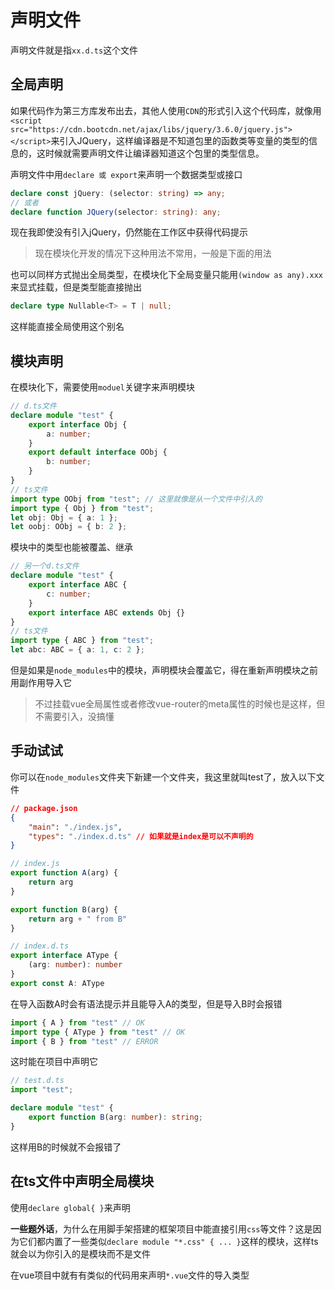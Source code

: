# 声明文件

声明文件就是指`xx.d.ts`这个文件

## 全局声明

如果代码作为第三方库发布出去，其他人使用`CDN`的形式引入这个代码库，就像用`<script src="https://cdn.bootcdn.net/ajax/libs/jquery/3.6.0/jquery.js"></script>`来引入JQuery，这样编译器是不知道包里的函数类等变量的类型的信息的，这时候就需要声明文件让编译器知道这个包里的类型信息。

声明文件中用`declare 或 export`来声明一个数据类型或接口

```typescript
declare const jQuery: (selector: string) => any;
// 或者
declare function JQuery(selector: string): any;
```

现在我即使没有引入jQuery，仍然能在工作区中获得代码提示

> 现在模块化开发的情况下这种用法不常用，一般是下面的用法

也可以同样方式抛出全局类型，在模块化下全局变量只能用`(window as any).xxx`来显式挂载，但是类型能直接抛出

```typescript
declare type Nullable<T> = T | null;
```

这样能直接全局使用这个别名

## 模块声明

在模块化下，需要使用`moduel`关键字来声明模块

```typescript
// d.ts文件
declare module "test" {
    export interface Obj {
        a: number;
    }
    export default interface OObj {
        b: number;
    }
}
// ts文件
import type OObj from "test"; // 这里就像是从一个文件中引入的
import type { Obj } from "test";
let obj: Obj = { a: 1 };
let oobj: OObj = { b: 2 };
```

模块中的类型也能被覆盖、继承

```typescript
// 另一个d.ts文件
declare module "test" {
    export interface ABC {
        c: number;
    }
    export interface ABC extends Obj {}
}
// ts文件
import type { ABC } from "test";
let abc: ABC = { a: 1, c: 2 };
```

但是如果是`node_modules`中的模块，声明模块会覆盖它，得在重新声明模块之前用副作用导入它

> 不过挂载vue全局属性或者修改vue-router的meta属性的时候也是这样，但不需要引入，没搞懂

## 手动试试

你可以在`node_modules`文件夹下新建一个文件夹，我这里就叫test了，放入以下文件

```json
// package.json
{
    "main": "./index.js",
    "types": "./index.d.ts" // 如果就是index是可以不声明的
}
```

```javascript
// index.js
export function A(arg) {
    return arg
}

export function B(arg) {
    return arg + " from B"
}
```

```typescript
// index.d.ts
export interface AType {
    (arg: number): number
}
export const A: AType
```

在导入函数A时会有语法提示并且能导入A的类型，但是导入B时会报错

```typescript
import { A } from "test" // OK
import type { AType } from "test" // OK
import { B } from "test" // ERROR
```

这时能在项目中声明它

```typescript
// test.d.ts
import "test";

declare module "test" {
    export function B(arg: number): string;
}
```

这样用B的时候就不会报错了



## 在ts文件中声明全局模块

使用`declare global{ }`来声明



**一些题外话**，为什么在用脚手架搭建的框架项目中能直接引用`css`等文件？这是因为它们都内置了一些类似`declare module "*.css" { ... }`这样的模块，这样ts就会以为你引入的是模块而不是文件

在vue项目中就有有类似的代码用来声明`*.vue`文件的导入类型
